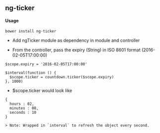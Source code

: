 ## ng-ticker

#### Usage

```
bower install ng-ticker
```

- Add ngTicker module as dependency in module and controller

- From the controller, pass the expiry (String) in ISO 8601 format (2016-02-05T17:00:00)

```
$scope.expiry = '2016-02-05T17:00:00'

$interval(function () {
  $scope.ticker = countdown.ticker($scope.expiry)
}, 1000)
```

- $scope.ticker would look like

```
{
  hours : 02,
  minutes : 08,
  seconds : 10
}

> Note: Wrapped in `interval` to refresh the object every second.
